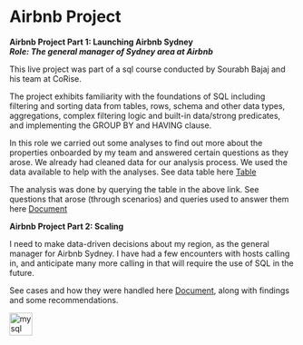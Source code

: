 <h1> Airbnb Project</h1>

**Airbnb Project Part 1: Launching Airbnb Sydney**
<br/>
***Role: The general manager of Sydney area at Airbnb***

This live project was part of a sql course conducted by Sourabh Bajaj and his team at CoRise.

The project exhibits familiarity with the foundations of SQL including filtering and sorting data from tables, rows,
schema and other data types, aggregations, complex filtering logic and built-in data/strong predicates,
and implementing the GROUP BY and HAVING clause.

In this role we carried out some analyses to find out more about the properties onboarded by my team and answered certain questions as they arose.
We already had cleaned data for our analysis process. We used the data available to help with the analyses. See data table here [Table](https://github.com/LJ-Luka/LJ-Luka.github.io/blob/main/Airbnb_sydney_data_tables.png)

The analysis was done by querying the table in the above link. See questions that arose (through scenarios) and queries used to answer them here [Document](https://github.com/LJ-Luka/LJ-Luka.github.io/blob/main/Airbnb_Sydney_Project)


**Airbnb Project Part 2: Scaling**

I need to make data-driven decisions about my region, as the general manager for Airbnb Sydney. I have had a few encounters with hosts calling in, and anticipate many more calling in that will require the use of SQL in the future.

See cases and how they were handled here [Document](https://github.com/LJ-Luka/LJ-Luka.github.io/blob/main/Airbnb_Sydney_Project), along with findings and some recommendations.


<img src="https://cdn.jsdelivr.net/gh/devicons/devicon/icons/mysql/mysql-plain-wordmark.svg" alt="mysql" width="40" height="40"/>
